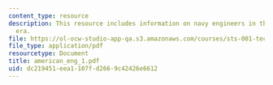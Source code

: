 ```yaml
---
content_type: resource
description: This resource includes information on navy engineers in the civil war
  era.
file: https://ol-ocw-studio-app-qa.s3.amazonaws.com/courses/sts-001-technology-in-american-history-spring-2006/dc219451eea1107fd2669c42426e6612_american_eng_1.pdf
file_type: application/pdf
resourcetype: Document
title: american_eng_1.pdf
uid: dc219451-eea1-107f-d266-9c42426e6612
---
```

